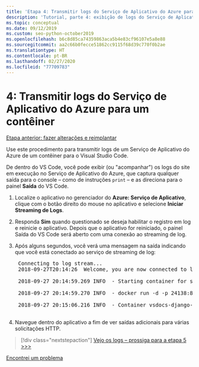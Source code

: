 ```yaml
---
title: 'Etapa 4: Transmitir logs do Serviço de Aplicativo do Azure para um contêiner dentro do Visual Studio Code'
description: 'Tutorial, parte 4: exibição de logs do Serviço de Aplicativo do Azure para monitorar seu comportamento.'
ms.topic: conceptual
ms.date: 09/12/2019
ms.custom: seo-python-october2019
ms.openlocfilehash: b6c8d85ca74359863aca5b4e83cf96107e5a8e88
ms.sourcegitcommit: aa2c66b0fecce51862cc9115f68d39c770f0b2ae
ms.translationtype: HT
ms.contentlocale: pt-BR
ms.lasthandoff: 02/27/2020
ms.locfileid: "77709783"
---
```

# <a name="4-stream-logs-from-azure-app-service-for-a-container"></a>4: Transmitir logs do Serviço de Aplicativo do Azure para um contêiner

[Etapa anterior: fazer alterações e reimplantar](tutorial-deploy-containers-03.md)

Use este procedimento para transmitir logs de um Serviço de Aplicativo do Azure de um contêiner para o Visual Studio Code.

De dentro do VS Code, você pode exibir (ou "acompanhar") os logs do site em execução no Serviço de Aplicativo do Azure, que captura qualquer saída para o console – como de instruções `print` – e as direciona para o painel **Saída** do VS Code.

1. Localize o aplicativo no gerenciador do **Azure: Serviço de Aplicativo**, clique com o botão direito do mouse no aplicativo e selecione **Iniciar Streaming de Logs**.

1. Responda **Sim** quando questionado se deseja habilitar o registro em log e reinicie o aplicativo. Depois que o aplicativo for reiniciado, o painel Saída do VS Code será aberto com uma conexão ao streaming de log.

1. Após alguns segundos, você verá uma mensagem na saída indicando que você está conectado ao serviço de streaming de log:

    <pre>
    Connecting to log stream...
    2018-09-27T20:14:26  Welcome, you are now connected to log-streaming service.

    2018-09-27 20:14:59.269 INFO  - Starting container for site

    2018-09-27 20:14:59.270 INFO  - docker run -d -p 24138:8000 --name vsdocs-django-sample-container_0 -e WEBSITES_PORT=8000 -e WEBSITE_SITE_NAME=vsdocs-django-sample-container -e WEBSITE_AUTH_ENABLED=False -e WEBSITE_ROLE_INSTANCE_ID=0 -e WEBSITE_INSTANCE_ID=02c705ae24eaf5f298e553a9c2724b9fe4485707c2d1c36137cd02931091e561 -e HTTP_LOGGING_ENABLED=1 vsdocsregistry.azurecr.io/python-sample-vscode-django-tutorial:latest

    2018-09-27 20:15:06.216 INFO  - Container vsdocs-django-sample-container_0 for site vsdocs-django-sample-container initialized successfully.
    </pre>

1. Navegue dentro do aplicativo a fim de ver saídas adicionais para várias solicitações HTTP.

> [!div class="nextstepaction"]
> [Vejo os logs – prossiga para a etapa 5 >>>](tutorial-deploy-containers-05.md)

[Encontrei um problema](https://www.research.net/r/PWZWZ52?tutorial=vscode-appservice-containers&step=04-stream-logs)
